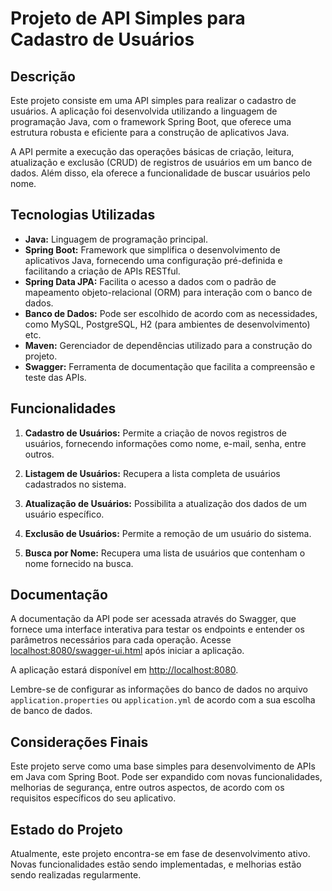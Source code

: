 # Projeto de API Simples para Cadastro de Usuários

## Descrição

Este projeto consiste em uma API simples para realizar o cadastro de usuários. A aplicação foi desenvolvida utilizando a linguagem de programação Java, com o framework Spring Boot, que oferece uma estrutura robusta e eficiente para a construção de aplicativos Java.

A API permite a execução das operações básicas de criação, leitura, atualização e exclusão (CRUD) de registros de usuários em um banco de dados. Além disso, ela oferece a funcionalidade de buscar usuários pelo nome.

## Tecnologias Utilizadas

- **Java:** Linguagem de programação principal.
- **Spring Boot:** Framework que simplifica o desenvolvimento de aplicativos Java, fornecendo uma configuração pré-definida e facilitando a criação de APIs RESTful.
- **Spring Data JPA:** Facilita o acesso a dados com o padrão de mapeamento objeto-relacional (ORM) para interação com o banco de dados.
- **Banco de Dados:** Pode ser escolhido de acordo com as necessidades, como MySQL, PostgreSQL, H2 (para ambientes de desenvolvimento) etc.
- **Maven:** Gerenciador de dependências utilizado para a construção do projeto.
- **Swagger:** Ferramenta de documentação que facilita a compreensão e teste das APIs.

## Funcionalidades

1. **Cadastro de Usuários:** Permite a criação de novos registros de usuários, fornecendo informações como nome, e-mail, senha, entre outros.

2. **Listagem de Usuários:** Recupera a lista completa de usuários cadastrados no sistema.

3. **Atualização de Usuários:** Possibilita a atualização dos dados de um usuário específico.

4. **Exclusão de Usuários:** Permite a remoção de um usuário do sistema.

5. **Busca por Nome:** Recupera uma lista de usuários que contenham o nome fornecido na busca.

## Documentação

A documentação da API pode ser acessada através do Swagger, que fornece uma interface interativa para testar os endpoints e entender os parâmetros necessários para cada operação. Acesse [localhost:8080/swagger-ui.html](http://localhost:8080/swagger-ui.html) após iniciar a aplicação.

A aplicação estará disponível em [http://localhost:8080](http://localhost:8080).

Lembre-se de configurar as informações do banco de dados no arquivo `application.properties` ou `application.yml` de acordo com a sua escolha de banco de dados.

## Considerações Finais

Este projeto serve como uma base simples para desenvolvimento de APIs em Java com Spring Boot. Pode ser expandido com novas funcionalidades, melhorias de segurança, entre outros aspectos, de acordo com os requisitos específicos do seu aplicativo.

## Estado do Projeto

Atualmente, este projeto encontra-se em fase de desenvolvimento ativo. Novas funcionalidades estão sendo implementadas, e melhorias estão sendo realizadas regularmente. 
